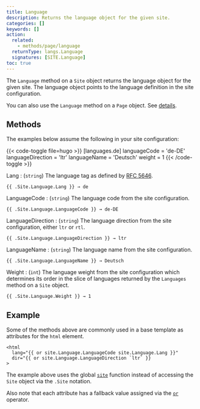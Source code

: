 ```yaml
---
title: Language
description: Returns the language object for the given site. 
categories: []
keywords: []
action:
  related:
    - methods/page/language
  returnType: langs.Language
  signatures: [SITE.Language]
toc: true
---
```


The `Language` method on a `Site` object returns the language object for the given site. The language object points to the language definition in the site configuration.

You can also use the `Language` method on a `Page` object. See&nbsp;[details].

## Methods

The examples below assume the following in your site configuration:

{{< code-toggle file=hugo >}}
[languages.de]
languageCode = 'de-DE'
languageDirection = 'ltr'
languageName = 'Deutsch'
weight = 1
{{< /code-toggle >}}

Lang
: (`string`) The language tag as defined by [RFC 5646].

```go-html-template
{{ .Site.Language.Lang }} → de
```

LanguageCode
: (`string`) The language code from the site configuration.

```go-html-template
{{ .Site.Language.LanguageCode }} → de-DE
```

LanguageDirection
: (`string`) The language direction from the site configuration, either `ltr` or `rtl`.

```go-html-template
{{ .Site.Language.LanguageDirection }} → ltr
```

LanguageName
: (`string`) The language name from the site configuration.

```go-html-template
{{ .Site.Language.LanguageName }} → Deutsch
```

Weight
: (`int`) The language weight from the site configuration which determines its order in the slice of languages returned by the `Languages` method on a `Site` object.

```go-html-template
{{ .Site.Language.Weight }} → 1
```

## Example

Some of the methods above are commonly used in a base template as attributes for the `html` element.

```go-html-template
<html
  lang="{{ or site.Language.LanguageCode site.Language.Lang }}" 
  dir="{{ or site.Language.LanguageDirection `ltr` }}
>
```

The example above uses the global [`site`] function instead of accessing the `Site` object via the `.Site` notation.

Also note that each attribute has a fallback value assigned via the [`or`] operator.

[details]: /methods/page/language
[RFC 5646]: https://datatracker.ietf.org/doc/html/rfc5646
[`or`]: /functions/go-template/or
[`site`]: /functions/global/site

